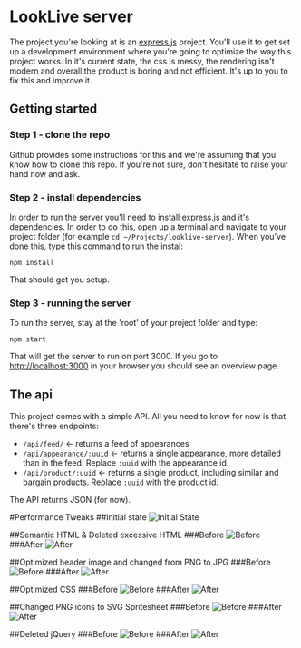 # LookLive server

The project you're looking at is an [express.js](http://expressjs.com) project. You'll use it to get set up a development environment where you're
going to optimize the way this project works. In it's current state, the css is messy, the rendering isn't modern and
overall the product is boring and not efficient. It's up to you to fix this and improve it.

## Getting started

### Step 1 - clone the repo
Github provides some instructions for this and we're assuming that you know how to clone this repo. If you're not sure,
don't hesitate to raise your hand now and ask.

### Step 2 - install dependencies
In order to run the server you'll need to install express.js and it's dependencies. In order to do this, open up a 
terminal and navigate to your project folder (for example `cd ~/Projects/looklive-server`). When you've done this, type
this command to run the instal:

```
npm install
```

That should get you setup.

### Step 3 - running the server
To run the server, stay at the 'root' of your project folder and type:

```
npm start
```

That will get the server to run on port 3000. If you go to [http://localhost:3000](http://localhost:3000) in your browser
you should see an overview page.

## The api

This project comes with a simple API. All you need to know for now is that there's three endpoints:

* `/api/feed/` <- returns a feed of appearances
* `/api/appearance/:uuid` <- returns a single appearance, more detailed than in the feed. Replace `:uuid` with the 
appearance id.
* `/api/product/:uuid` <- returns a single product, including similar and bargain products. Replace `:uuid` with the 
product id.

The API returns JSON (for now).


#Performance Tweaks
##Initial state
![Initial State](readme-images/1-html/before.png)

##Semantic HTML & Deleted excessive HTML
###Before
![Before](readme-images/1-html/before.png)
###After
![After](readme-images/1-html/after.png)

##Optimized header image and changed from PNG to JPG
###Before
![Before](readme-images/2-header-image/before.png)
###After
![After](readme-images/2-header-image/after.png)

##Optimized CSS
###Before
![Before](readme-images/3-optimized-css/before.png)
###After
![After](readme-images/3-optimized-css/after.png)

##Changed PNG icons to SVG Spritesheet
###Before
![Before](readme-images/4-svg-spritesheet/before.png)
###After
![After](readme-images/4-svg-spritesheet/after.png)

##Deleted jQuery
###Before
![Before](readme-images/5-no-jquery/before.png)
###After
![After](readme-images/5-no-jquery/after.png)
